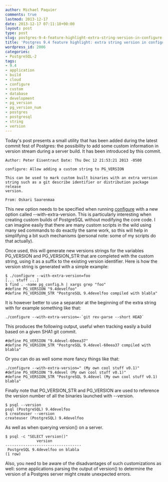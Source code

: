 ```yaml
---
author: Michael Paquier
comments: true
lastmod: 2013-12-17
date: 2013-12-17 07:11:18+00:00
layout: post
type: post
slug: postgres-9-4-feature-highlight-extra-string-version-in-configure-2
title: 'Postgres 9.4 feature highlight: extra string version in configure'
wordpress_id: 2006
categories:
- PostgreSQL-2
tags:
- 9.4
- application
- build
- cloud
- configure
- custom
- database
- development
- pg_version
- pg_version_num
- postgres
- postgresql
- string
- version
---
```

Today's post presents a small utility that has been added during the latest commit fest of Postgres: the possibility to add some custom information in version stream during a server build. It has been introduced by this commit.

    Author: Peter Eisentraut Date: Thu Dec 12 21:53:21 2013 -0500
 
    configure: Allow adding a custom string to PG_VERSION
 
    This can be used to mark custom built binaries with an extra version
    string such as a git describe identifier or distribution package release
    version.
 
    From: Oskari Saarenmaa

This new option needs to be specified when running [configure](http://www.postgresql.org/docs/devel/static/install-procedure.html) with a new option called --with-extra-version. This is particularly interesting when creating custom builds of PostgreSQL without modifying the core code. I can imagine easily that there are many custom scripts in the wild using many sed commands to do exactly the same work, so this will help in simplifying a bit such mechanisms (personal note: some of my scripts do that actually).

Once used, this will generate new versions strings for the variables PG\_VERSION and PG\_VERSION\_STR that are completed with the custom string, using it as a suffix to the existing version identifier. Here is how the version string is generated with a simple example:

    $ ./configure --with-extra-version=foo
    [... stuff ...]
    $ find . -name pg_config.h | xargs grep "foo"
    #define PG_VERSION "9.4develfoo"
    #define PG_VERSION_STR "PostgreSQL 9.4develfoo compiled with blabla"

It is however better to use a separator at the beginning of the extra string with for example something like that:

    ./configure --with-extra-version=-`git rev-parse --short HEAD`

This produces the following output, useful when tracking easily a build based on a given SHA1 git commit.

    #define PG_VERSION "9.4devel-60eea37"
    #define PG_VERSION_STR "PostgreSQL 9.4devel-60eea37 compiled with blabla"

Or you can do as well some more fancy things like that:

    ./configure --with-extra-version=" (My own cool stuff v0.1)"
    #define PG_VERSION "9.4devel (My own cool stuff v0.1)"
    #define PG_VERSION_STR "PostgreSQL 9.4devel (My own cool stuff v0.1) blabla"

Finally note that PG\_VERSION\_STR and PG\_VERSION are used to reference the version number of all the binaries launched with --version.

    $ psql --version
    psql (PostgreSQL) 9.4develfoo
    $ createuser --version
    createuser (PostgreSQL) 9.4develfoo

As well as when querying version() on a server.

    $ psql -c "SELECT version()"
                  version
    ----------------------------------
     PostgreSQL 9.4develfoo on blabla
    (1 row)

Also, you need to be aware of the disadvantages of such customizations as well: some applications parsing the output of version() to determine the version of a Postgres server might create unexpected errors.
